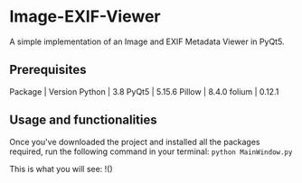 # Image-EXIF-Viewer
A simple implementation of an Image and EXIF Metadata Viewer in PyQt5.

## Prerequisites

Package | Version
Python | 3.8
PyQt5 | 5.15.6
Pillow | 8.4.0 
folium | 0.12.1

## Usage and functionalities
Once you've downloaded the project and installed all the packages required, run the following command in your terminal: 
`python MainWindow.py`

This is what you will see: 
!()



